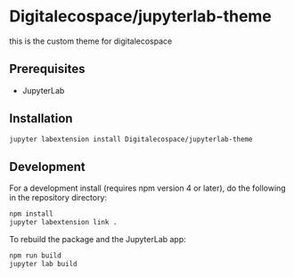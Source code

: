 # Digitalecospace/jupyterlab-theme

this is the custom theme for digitalecospace

## Prerequisites

* JupyterLab

## Installation

```bash
jupyter labextension install Digitalecospace/jupyterlab-theme
```

## Development

For a development install (requires npm version 4 or later), do the following in the repository directory:

```bash
npm install
jupyter labextension link .
```

To rebuild the package and the JupyterLab app:

```bash
npm run build
jupyter lab build
```
